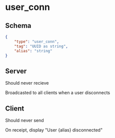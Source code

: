 # user_conn

## Schema
```json
{
    "type": "user_conn",
    "tag": "UUID as string",
    "alias": "string"
}
```

## Server

Should never recieve

Broadcasted to all clients when a user disconnects

## Client

Should never send

On receipt, display "User {alias} disconnected"
